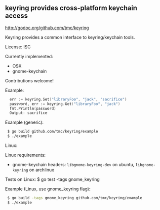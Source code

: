 keyring provides cross-platform keychain access
-----------------------------------------------
http://godoc.org/github.com/tmc/keyring

Keyring provides a common interface to keyring/keychain tools.

License: ISC

Currently implemented:
- OSX
- gnome-keychain

Contributions welcome!


Example:

```go
  err := keyring.Set("libraryFoo", "jack", "sacrifice")
  password, err := keyring.Get("libraryFoo", "jack")
  fmt.Println(password)
  Output: sacrifice
```

Example (generic):
```sh
 $ go build github.com/tmc/keyring/example
 $ ./example
```


Linux:

Linux requirements:
- gnome-keychain headers:
  `libgnome-keyring-dev` on ubuntu, `libgnome-keyring` on archlinux

Tests on Linux:
 $ go test -tags gnome_keyring


Example (Linux, use gnome_keyring flag):
```sh
 $ go build -tags gnome_keyring github.com/tmc/keyring/example
 $ ./example
```

